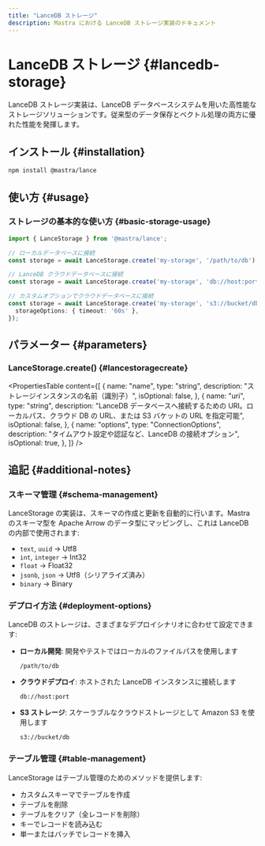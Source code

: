 ```yaml
---
title: "LanceDB ストレージ"
description: Mastra における LanceDB ストレージ実装のドキュメント
---
```


# LanceDB ストレージ \{#lancedb-storage\}

LanceDB ストレージ実装は、LanceDB データベースシステムを用いた高性能なストレージソリューションです。従来型のデータ保存とベクトル処理の両方に優れた性能を発揮します。

## インストール \{#installation\}

```bash
npm install @mastra/lance
```

## 使い方 \{#usage\}

### ストレージの基本的な使い方 \{#basic-storage-usage\}

```typescript copy showLineNumbers
import { LanceStorage } from '@mastra/lance';

// ローカルデータベースに接続
const storage = await LanceStorage.create('my-storage', '/path/to/db');

// LanceDB クラウドデータベースに接続
const storage = await LanceStorage.create('my-storage', 'db://host:port');

// カスタムオプションでクラウドデータベースに接続
const storage = await LanceStorage.create('my-storage', 's3://bucket/db', {
  storageOptions: { timeout: '60s' },
});
```

## パラメーター \{#parameters\}

### LanceStorage.create() \{#lancestoragecreate\}

<PropertiesTable
  content={[
{
name: "name",
type: "string",
description: "ストレージインスタンスの名前（識別子）",
isOptional: false,
},
{
name: "uri",
type: "string",
description:
"LanceDB データベースへ接続するための URI。ローカルパス、クラウド DB の URL、または S3 バケットの URL を指定可能",
isOptional: false,
},
{
name: "options",
type: "ConnectionOptions",
description:
"タイムアウト設定や認証など、LanceDB の接続オプション",
isOptional: true,
},
]}
/>

## 追記 \{#additional-notes\}

### スキーマ管理 \{#schema-management\}

LanceStorage の実装は、スキーマの作成と更新を自動的に行います。Mastra のスキーマ型を Apache Arrow のデータ型にマッピングし、これは LanceDB の内部で使用されます:

* `text`, `uuid` → Utf8
* `int`, `integer` → Int32
* `float` → Float32
* `jsonb`, `json` → Utf8（シリアライズ済み）
* `binary` → Binary

### デプロイ方法 \{#deployment-options\}

LanceDB のストレージは、さまざまなデプロイシナリオに合わせて設定できます:

* **ローカル開発**: 開発やテストではローカルのファイルパスを使用します
  ```
  /path/to/db
  ```
* **クラウドデプロイ**: ホストされた LanceDB インスタンスに接続します
  ```
  db://host:port
  ```
* **S3 ストレージ**: スケーラブルなクラウドストレージとして Amazon S3 を使用します
  ```
  s3://bucket/db
  ```

### テーブル管理 \{#table-management\}

LanceStorage はテーブル管理のためのメソッドを提供します:

* カスタムスキーマでテーブルを作成
* テーブルを削除
* テーブルをクリア（全レコードを削除）
* キーでレコードを読み込む
* 単一またはバッチでレコードを挿入